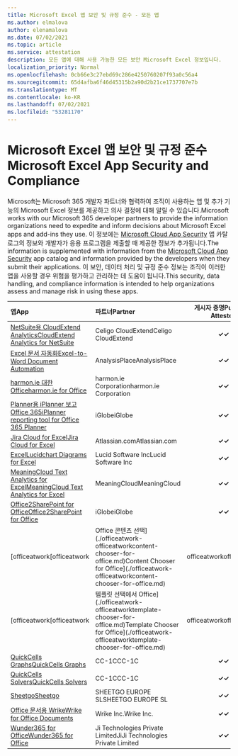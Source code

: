```yaml
---
title: Microsoft Excel 앱 보안 및 규정 준수 - 모든 앱
ms.author: elmalova
author: elenamalova
ms.date: 07/02/2021
ms.topic: article
ms.service: attestation
description: 모든 앱에 대해 사용 가능한 모든 보안 Microsoft Excel 정보입니다.
localization_priority: Normal
ms.openlocfilehash: 0cb66e3c27ebd69c286e4250760207f93a0c56a4
ms.sourcegitcommit: 65d4afba6f46d45315b2a90d2b21ce1737707e7b
ms.translationtype: MT
ms.contentlocale: ko-KR
ms.lasthandoff: 07/02/2021
ms.locfileid: "53281170"
---
```

# <a name="microsoft-excel-app-security-and-compliance"></a><span data-ttu-id="907f6-103">Microsoft Excel 앱 보안 및 규정 준수</span><span class="sxs-lookup"><span data-stu-id="907f6-103">Microsoft Excel App Security and Compliance</span></span>

<span data-ttu-id="907f6-104">Microsoft는 Microsoft 365 개발자 파트너와 협력하여 조직이 사용하는 앱 및 추가 기능의 Microsoft Excel 정보를 제공하고 의사 결정에 대해 알릴 수 있습니다.</span><span class="sxs-lookup"><span data-stu-id="907f6-104">Microsoft works with our Microsoft 365 developer partners to provide the information organizations need to expedite and inform decisions about Microsoft Excel apps and add-ins they use.</span></span> <span data-ttu-id="907f6-105">이 정보에는 [Microsoft Cloud App Security](https://www.microsoft.com/en-us/enterprise-mobility-security/cloud-app-security) 앱 카탈로그의 정보와 개발자가 응용 프로그램을 제출할 때 제공한 정보가 추가됩니다.</span><span class="sxs-lookup"><span data-stu-id="907f6-105">The information is supplemented with information from the [Microsoft Cloud App Security](https://www.microsoft.com/en-us/enterprise-mobility-security/cloud-app-security) app catalog and information provided by the developers when they submit their applications.</span></span> <span data-ttu-id="907f6-106">이 보안, 데이터 처리 및 규정 준수 정보는 조직이 이러한 앱을 사용할 경우 위험을 평가하고 관리하는 데 도움이 됩니다.</span><span class="sxs-lookup"><span data-stu-id="907f6-106">This security, data handling, and compliance information is intended to help organizations assess and manage risk in using these apps.</span></span>

| <span data-ttu-id="907f6-107">**앱**</span><span class="sxs-lookup"><span data-stu-id="907f6-107">**App**</span></span> | <span data-ttu-id="907f6-108">**파트너**</span><span class="sxs-lookup"><span data-stu-id="907f6-108">**Partner**</span></span> | <span data-ttu-id="907f6-109">**게시자 증명**</span><span class="sxs-lookup"><span data-stu-id="907f6-109">**Publisher Attested**</span></span> | <span data-ttu-id="907f6-110">**인증**</span><span class="sxs-lookup"><span data-stu-id="907f6-110">**Certified**</span></span> |
|:--------|:------------|:----------------------:|:-------------:|
| [<span data-ttu-id="907f6-111">NetSuite용 CloudExtend Analytics</span><span class="sxs-lookup"><span data-stu-id="907f6-111">CloudExtend Analytics for NetSuite</span></span>](./celigo-cloudextend-analytics-for-netsuite.md) | <span data-ttu-id="907f6-112">Celigo CloudExtend</span><span class="sxs-lookup"><span data-stu-id="907f6-112">Celigo CloudExtend</span></span> | <span data-ttu-id="907f6-113">**✓**</span><span class="sxs-lookup"><span data-stu-id="907f6-113">**✓**</span></span> |  |
| [<span data-ttu-id="907f6-114">Excel 문서 자동화</span><span class="sxs-lookup"><span data-stu-id="907f6-114">Excel-to-Word Document Automation</span></span>](./analysisplace-excel-to-word-document-automation.md) | <span data-ttu-id="907f6-115">AnalysisPlace</span><span class="sxs-lookup"><span data-stu-id="907f6-115">AnalysisPlace</span></span> | <span data-ttu-id="907f6-116">**✓**</span><span class="sxs-lookup"><span data-stu-id="907f6-116">**✓**</span></span> |  |
| [<span data-ttu-id="907f6-117">harmon.ie 대한 Office</span><span class="sxs-lookup"><span data-stu-id="907f6-117">harmon.ie for Office</span></span>](./harmonie-corporation-for-office.md) | <span data-ttu-id="907f6-118">harmon.ie Corporation</span><span class="sxs-lookup"><span data-stu-id="907f6-118">harmon.ie Corporation</span></span> | <span data-ttu-id="907f6-119">**✓**</span><span class="sxs-lookup"><span data-stu-id="907f6-119">**✓**</span></span> |  |
| [<span data-ttu-id="907f6-120">Planner용 iPlanner 보고 Office 365</span><span class="sxs-lookup"><span data-stu-id="907f6-120">iPlanner reporting tool for Office 365 Planner</span></span>](./iglobe-iplanner-reporting-tool-for-office-365-planner.md) | <span data-ttu-id="907f6-121">iGlobe</span><span class="sxs-lookup"><span data-stu-id="907f6-121">iGlobe</span></span> | <span data-ttu-id="907f6-122">**✓**</span><span class="sxs-lookup"><span data-stu-id="907f6-122">**✓**</span></span> | <img alt="Certified application badge" src="../media/certified-badge.png" height="25" width="25" /> |
| [<span data-ttu-id="907f6-123">Jira Cloud for Excel</span><span class="sxs-lookup"><span data-stu-id="907f6-123">Jira Cloud for Excel</span></span>](./atlassiancom-jira-cloud-for-excel.md) | <span data-ttu-id="907f6-124">Atlassian.com</span><span class="sxs-lookup"><span data-stu-id="907f6-124">Atlassian.com</span></span> | <span data-ttu-id="907f6-125">**✓**</span><span class="sxs-lookup"><span data-stu-id="907f6-125">**✓**</span></span> |  |
| [<span data-ttu-id="907f6-126">Excel</span><span class="sxs-lookup"><span data-stu-id="907f6-126">Lucidchart Diagrams for Excel</span></span>](./lucid-software-inc-lucidchart-diagrams-for-excel.md) | <span data-ttu-id="907f6-127">Lucid Software Inc</span><span class="sxs-lookup"><span data-stu-id="907f6-127">Lucid Software Inc</span></span> | <span data-ttu-id="907f6-128">**✓**</span><span class="sxs-lookup"><span data-stu-id="907f6-128">**✓**</span></span> |  |
| [<span data-ttu-id="907f6-129">MeaningCloud Text Analytics for Excel</span><span class="sxs-lookup"><span data-stu-id="907f6-129">MeaningCloud Text Analytics for Excel</span></span>](./meaningcloud-text-analytics-for-excel.md) | <span data-ttu-id="907f6-130">MeaningCloud</span><span class="sxs-lookup"><span data-stu-id="907f6-130">MeaningCloud</span></span> | <span data-ttu-id="907f6-131">**✓**</span><span class="sxs-lookup"><span data-stu-id="907f6-131">**✓**</span></span> |  |
| [<span data-ttu-id="907f6-132">Office2SharePoint for Office</span><span class="sxs-lookup"><span data-stu-id="907f6-132">Office2SharePoint for Office</span></span>](./iglobe-office2sharepoint-for-office.md) | <span data-ttu-id="907f6-133">iGlobe</span><span class="sxs-lookup"><span data-stu-id="907f6-133">iGlobe</span></span> | <span data-ttu-id="907f6-134">**✓**</span><span class="sxs-lookup"><span data-stu-id="907f6-134">**✓**</span></span> | <img alt="Certified application badge" src="../media/certified-badge.png" height="25" width="25" /> |
| <span data-ttu-id="907f6-135">[officeatwork</span><span class="sxs-lookup"><span data-stu-id="907f6-135">[officeatwork</span></span> | <span data-ttu-id="907f6-136">Office 콘텐츠 선택](./officeatwork-officeatworkcontent-chooser-for-office.md)</span><span class="sxs-lookup"><span data-stu-id="907f6-136">Content Chooser for Office](./officeatwork-officeatworkcontent-chooser-for-office.md)</span></span> | <span data-ttu-id="907f6-137">officeatwork</span><span class="sxs-lookup"><span data-stu-id="907f6-137">officeatwork</span></span> | <span data-ttu-id="907f6-138">**✓**</span><span class="sxs-lookup"><span data-stu-id="907f6-138">**✓**</span></span> | <img alt="Certified application badge" src="../media/certified-badge.png" height="25" width="25" /> |
| <span data-ttu-id="907f6-139">[officeatwork</span><span class="sxs-lookup"><span data-stu-id="907f6-139">[officeatwork</span></span> | <span data-ttu-id="907f6-140">템플릿 선택에서 Office](./officeatwork-officeatworktemplate-chooser-for-office.md)</span><span class="sxs-lookup"><span data-stu-id="907f6-140">Template Chooser for Office](./officeatwork-officeatworktemplate-chooser-for-office.md)</span></span> | <span data-ttu-id="907f6-141">officeatwork</span><span class="sxs-lookup"><span data-stu-id="907f6-141">officeatwork</span></span> | <span data-ttu-id="907f6-142">**✓**</span><span class="sxs-lookup"><span data-stu-id="907f6-142">**✓**</span></span> | <img alt="Certified application badge" src="../media/certified-badge.png" height="25" width="25" /> |
| [<span data-ttu-id="907f6-143">QuickCells Graphs</span><span class="sxs-lookup"><span data-stu-id="907f6-143">QuickCells Graphs</span></span>](./cc-1c-quickcells-graphs.md) | <span data-ttu-id="907f6-144">CC-1C</span><span class="sxs-lookup"><span data-stu-id="907f6-144">CC-1C</span></span> | <span data-ttu-id="907f6-145">**✓**</span><span class="sxs-lookup"><span data-stu-id="907f6-145">**✓**</span></span> |  |
| [<span data-ttu-id="907f6-146">QuickCells Solvers</span><span class="sxs-lookup"><span data-stu-id="907f6-146">QuickCells Solvers</span></span>](./cc-1c-quickcells-solvers.md) | <span data-ttu-id="907f6-147">CC-1C</span><span class="sxs-lookup"><span data-stu-id="907f6-147">CC-1C</span></span> | <span data-ttu-id="907f6-148">**✓**</span><span class="sxs-lookup"><span data-stu-id="907f6-148">**✓**</span></span> |  |
| [<span data-ttu-id="907f6-149">Sheetgo</span><span class="sxs-lookup"><span data-stu-id="907f6-149">Sheetgo</span></span>](./sheetgo-europe-sl.md) | <span data-ttu-id="907f6-150">SHEETGO EUROPE SL</span><span class="sxs-lookup"><span data-stu-id="907f6-150">SHEETGO EUROPE SL</span></span> | <span data-ttu-id="907f6-151">**✓**</span><span class="sxs-lookup"><span data-stu-id="907f6-151">**✓**</span></span> |  |
| [<span data-ttu-id="907f6-152">Office 문서용 Wrike</span><span class="sxs-lookup"><span data-stu-id="907f6-152">Wrike for Office Documents</span></span>](./wrike-inc-for-office-documents.md) | <span data-ttu-id="907f6-153">Wrike Inc.</span><span class="sxs-lookup"><span data-stu-id="907f6-153">Wrike Inc.</span></span> | <span data-ttu-id="907f6-154">**✓**</span><span class="sxs-lookup"><span data-stu-id="907f6-154">**✓**</span></span> | <img alt="Certified application badge" src="../media/certified-badge.png" height="25" width="25" /> |
| [<span data-ttu-id="907f6-155">Wunder365 for Office</span><span class="sxs-lookup"><span data-stu-id="907f6-155">Wunder365 for Office</span></span>](./jiji-technologies-private-limited-wunder365-for-office.md) | <span data-ttu-id="907f6-156">Ji Technologies Private Limited</span><span class="sxs-lookup"><span data-stu-id="907f6-156">JiJi Technologies Private Limited</span></span> | <span data-ttu-id="907f6-157">**✓**</span><span class="sxs-lookup"><span data-stu-id="907f6-157">**✓**</span></span> |  |
